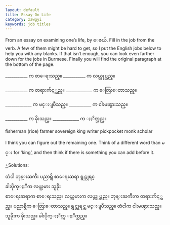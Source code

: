 ```yaml
---
layout: default
title: Essay On Life
category: zawgyi
keywords: job titles
---
```


<p>From an essay on examining one’s life, by <span class='zawgyi'>ေဇယ်</span>. Fill in the job from the verb. A few of them might be hard to get, so I put the English jobs below to help you with any blanks. If that isn’t enough, you can look even farther down for the jobs in Burmese. Finally you will find the original paragraph at the bottom of the page.</p>

<p>___________ <span class='zawgyi'>က စာေရးသည္။ </span> ___________ <span class='zawgyi'>က လယ္လုပ္သည္။</span></p>
<p>___________ <span class='zawgyi'>က တရားက်င့္သည္။ </span>_____________ <span class='zawgyi'>က ေတြးေတာသည္။</span></p>
<p>_____________ <span class='zawgyi'>က မင္းျပဳသည္။ </span> ___________ <span class='zawgyi'>က ငါးမၽွားသည္။</span></p>
<p>___________ <span class='zawgyi'>က ခိုးသည္။ </span> _____________ <span class='zawgyi'>က ႏႈိက္သည္။</span></p>

<p>fisherman (rice) farmer sovereign king writer pickpocket monk scholar</p>

<p>I think you can figure out the remaining one. Think of a different word than <span class='zawgyi'>မင္း</span> for ‘king’, and then think if there is something you can add before it.</p>
<p class="hide-trigger"><a href="#">+</a>Solutions:</p>
<p class="hide-this zawgyi">တံငါ ဘုန္းႀကီး ပညာရွိ စာေရးဆရာ ရွင္ဘုရင္<br>
ခါးပိုက္ႏႈိက လယ္သမား သူခိုး<br>
စာေရးဆရာက စာေရးသည္။ လယ္သမားက လယ္လုပ္သည္။ ဘုန္းႀကီးက တရားက်င့္သည္။ ပညာရွိက ေတြးေတာသည္။ ရွင္ဘုရင္က မင္းျပဳသည္။ တံငါက ငါးမၽွားသည္။ သူခိုးက ခိုးသည္။ ခါးပိုက္ႏႈိက္က ႏႈိက္သည္။</p>
